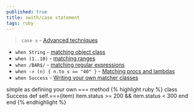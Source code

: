```yaml
---
published: true
title: swith/case statement
tags: ruby
---
```

> `case x` - [Advanced techniques](https://www.honeybadger.io/blog/rubys-case-statement-advanced-techniques/)

- `when String` - [matching object class](https://www.honeybadger.io/blog/rubys-case-statement-advanced-techniques/#matching-ranges-in-case-statements)  
- `when (1..10)` -  [matching ranges](https://www.honeybadger.io/blog/rubys-case-statement-advanced-techniques/#matching-ranges-in-case-statements)
- `when /BAR$/` - [matching regular expressions](https://www.honeybadger.io/blog/rubys-case-statement-advanced-techniques/#matching-regular-expressions-with-case-statements)
- `when -> (n) { n.to_s == "40" }` - [Matching procs and lambdas](https://www.honeybadger.io/blog/rubys-case-statement-advanced-techniques/#matching-procs-and-lambdas)
- `when Success` - [Writing your own matcher classes](https://www.honeybadger.io/blog/rubys-case-statement-advanced-techniques/#writing-your-own-matcher-classes)

simple as defining your own === method
{% highlight  ruby %}
class Success
  def self.===(item)
    item.status >= 200 && item.status < 300
  end
end
{% endhighlight %}